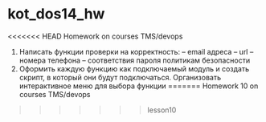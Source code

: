 # kot_dos14_hw
<<<<<<< HEAD
Homework on courses TMS/devops

1. Написать функции проверки на корректность:
– email адреса
– url
– номера телефона
– соответствия пароля политикам безопасности
2. Оформить каждую функцию как подключаемый модуль и создать скрипт, в который они будут подключаться. 
Организовать интерактивное меню для выбора функции
=======
Homework 10 on courses TMS/devops
>>>>>>> lesson10
